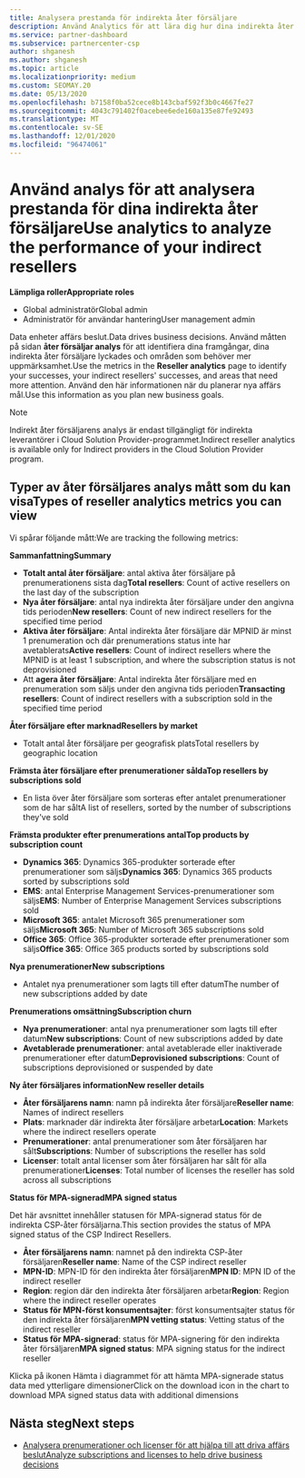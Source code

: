 ```yaml
---
title: Analysera prestanda för indirekta åter försäljare
description: Använd Analytics för att lära dig hur dina indirekta åter försäljare gör, både deras framgångar och områden som kan behöva mer uppmärksamhet.
ms.service: partner-dashboard
ms.subservice: partnercenter-csp
author: shganesh
ms.author: shganesh
ms.topic: article
ms.localizationpriority: medium
ms.custom: SEOMAY.20
ms.date: 05/13/2020
ms.openlocfilehash: b7158f0ba52cece8b143cbaf592f3b0c4667fe27
ms.sourcegitcommit: 4043c791402f0acebee6ede160a135e87fe92493
ms.translationtype: MT
ms.contentlocale: sv-SE
ms.lasthandoff: 12/01/2020
ms.locfileid: "96474061"
---
```

# <a name="use-analytics-to-analyze-the-performance-of-your-indirect-resellers"></a><span data-ttu-id="23dca-103">Använd analys för att analysera prestanda för dina indirekta åter försäljare</span><span class="sxs-lookup"><span data-stu-id="23dca-103">Use analytics to analyze the performance of your indirect resellers</span></span>

<span data-ttu-id="23dca-104">**Lämpliga roller**</span><span class="sxs-lookup"><span data-stu-id="23dca-104">**Appropriate roles**</span></span>

- <span data-ttu-id="23dca-105">Global administratör</span><span class="sxs-lookup"><span data-stu-id="23dca-105">Global admin</span></span>
- <span data-ttu-id="23dca-106">Administratör för användar hantering</span><span class="sxs-lookup"><span data-stu-id="23dca-106">User management admin</span></span>


<span data-ttu-id="23dca-107">Data enheter affärs beslut.</span><span class="sxs-lookup"><span data-stu-id="23dca-107">Data drives business decisions.</span></span> <span data-ttu-id="23dca-108">Använd måtten på sidan **åter försäljar analys** för att identifiera dina framgångar, dina indirekta åter försäljare lyckades och områden som behöver mer uppmärksamhet.</span><span class="sxs-lookup"><span data-stu-id="23dca-108">Use the metrics in the **Reseller analytics** page to identify your successes, your indirect resellers' successes, and areas that need more attention.</span></span> <span data-ttu-id="23dca-109">Använd den här informationen när du planerar nya affärs mål.</span><span class="sxs-lookup"><span data-stu-id="23dca-109">Use this information as you plan new business goals.</span></span>

> [!NOTE]
> <span data-ttu-id="23dca-110">Indirekt åter försäljarens analys är endast tillgängligt för indirekta leverantörer i Cloud Solution Provider-programmet.</span><span class="sxs-lookup"><span data-stu-id="23dca-110">Indirect reseller analytics is available only for Indirect providers in the Cloud Solution Provider program.</span></span>

## <a name="types-of-reseller-analytics-metrics-you-can-view"></a><span data-ttu-id="23dca-111">Typer av åter försäljares analys mått som du kan visa</span><span class="sxs-lookup"><span data-stu-id="23dca-111">Types of reseller analytics metrics you can view</span></span>

<span data-ttu-id="23dca-112">Vi spårar följande mått:</span><span class="sxs-lookup"><span data-stu-id="23dca-112">We are tracking the following metrics:</span></span>

<span data-ttu-id="23dca-113">**Sammanfattning**</span><span class="sxs-lookup"><span data-stu-id="23dca-113">**Summary**</span></span>  
 - <span data-ttu-id="23dca-114">**Totalt antal åter försäljare**: antal aktiva åter försäljare på prenumerationens sista dag</span><span class="sxs-lookup"><span data-stu-id="23dca-114">**Total resellers**: Count of active resellers on the last day of the subscription</span></span>  
 - <span data-ttu-id="23dca-115">**Nya åter försäljare**: antal nya indirekta åter försäljare under den angivna tids perioden</span><span class="sxs-lookup"><span data-stu-id="23dca-115">**New resellers**: Count of new indirect resellers for the specified time period</span></span>  
 - <span data-ttu-id="23dca-116">**Aktiva åter försäljare**: Antal indirekta åter försäljare där MPNID är minst 1 prenumeration och där prenumerations status inte har avetablerats</span><span class="sxs-lookup"><span data-stu-id="23dca-116">**Active resellers**: Count of indirect resellers where the MPNID is at least 1 subscription, and where the subscription status is not deprovisioned</span></span>  
 - <span data-ttu-id="23dca-117">Att **agera åter försäljare**: Antal indirekta åter försäljare med en prenumeration som säljs under den angivna tids perioden</span><span class="sxs-lookup"><span data-stu-id="23dca-117">**Transacting resellers**: Count of indirect resellers with a subscription sold in the specified time period</span></span>  

<span data-ttu-id="23dca-118">**Åter försäljare efter marknad**</span><span class="sxs-lookup"><span data-stu-id="23dca-118">**Resellers by market**</span></span>  
 - <span data-ttu-id="23dca-119">Totalt antal åter försäljare per geografisk plats</span><span class="sxs-lookup"><span data-stu-id="23dca-119">Total resellers by geographic location</span></span>  

<span data-ttu-id="23dca-120">**Främsta åter försäljare efter prenumerationer sålda**</span><span class="sxs-lookup"><span data-stu-id="23dca-120">**Top resellers by subscriptions sold**</span></span>
 - <span data-ttu-id="23dca-121">En lista över åter försäljare som sorteras efter antalet prenumerationer som de har sålt</span><span class="sxs-lookup"><span data-stu-id="23dca-121">A list of resellers, sorted by the number of subscriptions they've sold</span></span>  

<span data-ttu-id="23dca-122">**Främsta produkter efter prenumerations antal**</span><span class="sxs-lookup"><span data-stu-id="23dca-122">**Top products by subscription count**</span></span>  
 - <span data-ttu-id="23dca-123">**Dynamics 365**: Dynamics 365-produkter sorterade efter prenumerationer som säljs</span><span class="sxs-lookup"><span data-stu-id="23dca-123">**Dynamics 365**: Dynamics 365 products sorted by subscriptions sold</span></span>  
 - <span data-ttu-id="23dca-124">**EMS**: antal Enterprise Management Services-prenumerationer som säljs</span><span class="sxs-lookup"><span data-stu-id="23dca-124">**EMS**: Number of Enterprise Management Services subscriptions sold</span></span>  
 - <span data-ttu-id="23dca-125">**Microsoft 365**: antalet Microsoft 365 prenumerationer som säljs</span><span class="sxs-lookup"><span data-stu-id="23dca-125">**Microsoft 365**: Number of Microsoft 365 subscriptions sold</span></span>  
 - <span data-ttu-id="23dca-126">**Office 365**: Office 365-produkter sorterade efter prenumerationer som säljs</span><span class="sxs-lookup"><span data-stu-id="23dca-126">**Office 365**: Office 365 products sorted by subscriptions sold</span></span>  

<span data-ttu-id="23dca-127">**Nya prenumerationer**</span><span class="sxs-lookup"><span data-stu-id="23dca-127">**New subscriptions**</span></span>  
 - <span data-ttu-id="23dca-128">Antalet nya prenumerationer som lagts till efter datum</span><span class="sxs-lookup"><span data-stu-id="23dca-128">The number of new subscriptions added by date</span></span>  

<span data-ttu-id="23dca-129">**Prenumerations omsättning**</span><span class="sxs-lookup"><span data-stu-id="23dca-129">**Subscription churn**</span></span>  
 - <span data-ttu-id="23dca-130">**Nya prenumerationer**: antal nya prenumerationer som lagts till efter datum</span><span class="sxs-lookup"><span data-stu-id="23dca-130">**New subscriptions**: Count of new subscriptions added by date</span></span>  
 - <span data-ttu-id="23dca-131">**Avetablerade prenumerationer**: antal avetablerade eller inaktiverade prenumerationer efter datum</span><span class="sxs-lookup"><span data-stu-id="23dca-131">**Deprovisioned subscriptions**: Count of subscriptions deprovisioned or suspended by date</span></span>  

<span data-ttu-id="23dca-132">**Ny åter försäljares information**</span><span class="sxs-lookup"><span data-stu-id="23dca-132">**New reseller details**</span></span>  
 - <span data-ttu-id="23dca-133">**Åter försäljarens namn**: namn på indirekta åter försäljare</span><span class="sxs-lookup"><span data-stu-id="23dca-133">**Reseller name**: Names of indirect resellers</span></span>  
 - <span data-ttu-id="23dca-134">**Plats**: marknader där indirekta åter försäljare arbetar</span><span class="sxs-lookup"><span data-stu-id="23dca-134">**Location**: Markets where the indirect resellers operate</span></span>  
 - <span data-ttu-id="23dca-135">**Prenumerationer**: antal prenumerationer som åter försäljaren har sålt</span><span class="sxs-lookup"><span data-stu-id="23dca-135">**Subscriptions**: Number of subscriptions the reseller has sold</span></span>  
 - <span data-ttu-id="23dca-136">**Licenser**: totalt antal licenser som åter försäljaren har sålt för alla prenumerationer</span><span class="sxs-lookup"><span data-stu-id="23dca-136">**Licenses**: Total number of licenses the reseller has sold across all subscriptions</span></span>  

<span data-ttu-id="23dca-137">**Status för MPA-signerad**</span><span class="sxs-lookup"><span data-stu-id="23dca-137">**MPA signed status**</span></span>

<span data-ttu-id="23dca-138">Det här avsnittet innehåller statusen för MPA-signerad status för de indirekta CSP-åter försäljarna.</span><span class="sxs-lookup"><span data-stu-id="23dca-138">This section provides the status of MPA signed status of the CSP Indirect Resellers.</span></span>

 - <span data-ttu-id="23dca-139">**Åter försäljarens namn**: namnet på den indirekta CSP-åter försäljaren</span><span class="sxs-lookup"><span data-stu-id="23dca-139">**Reseller name**: Name of the CSP indirect reseller</span></span>
 - <span data-ttu-id="23dca-140">**MPN-ID**: MPN-ID för den indirekta åter försäljaren</span><span class="sxs-lookup"><span data-stu-id="23dca-140">**MPN ID**: MPN ID of the indirect reseller</span></span>
 - <span data-ttu-id="23dca-141">**Region**: region där den indirekta åter försäljaren arbetar</span><span class="sxs-lookup"><span data-stu-id="23dca-141">**Region**: Region where the indirect reseller operates</span></span>
 - <span data-ttu-id="23dca-142">**Status för MPN-först konsumentsajter**: först konsumentsajter status för den indirekta åter försäljaren</span><span class="sxs-lookup"><span data-stu-id="23dca-142">**MPN vetting status**: Vetting status of the indirect reseller</span></span>
 - <span data-ttu-id="23dca-143">**Status för MPA-signerad**: status för MPA-signering för den indirekta åter försäljaren</span><span class="sxs-lookup"><span data-stu-id="23dca-143">**MPA signed status**: MPA signing status for the indirect reseller</span></span>

<span data-ttu-id="23dca-144">Klicka på ikonen Hämta i diagrammet för att hämta MPA-signerade status data med ytterligare dimensioner</span><span class="sxs-lookup"><span data-stu-id="23dca-144">Click on the download icon in the chart to download MPA signed status data with additional dimensions</span></span>
  
## <a name="next-steps"></a><span data-ttu-id="23dca-145">Nästa steg</span><span class="sxs-lookup"><span data-stu-id="23dca-145">Next steps</span></span>

- [<span data-ttu-id="23dca-146">Analysera prenumerationer och licenser för att hjälpa till att driva affärs beslut</span><span class="sxs-lookup"><span data-stu-id="23dca-146">Analyze subscriptions and licenses to help drive business decisions</span></span>](analyze-subscriptions-licenses.md)